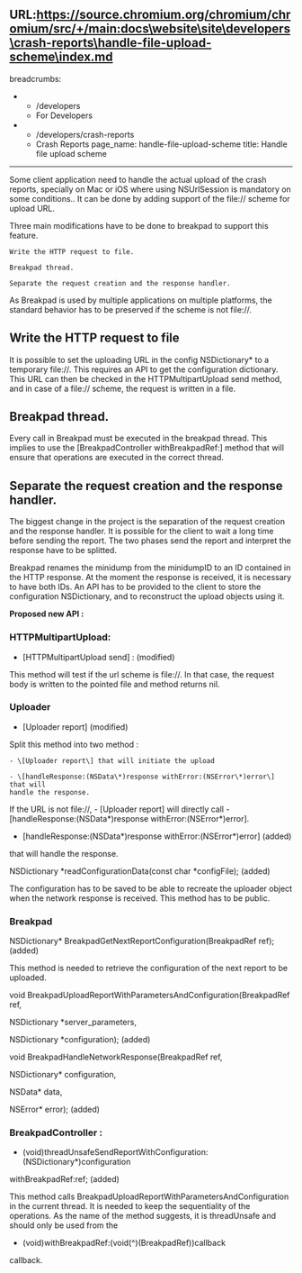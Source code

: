 URL:https://source.chromium.org/chromium/chromium/src/+/main:docs\website\site\developers\crash-reports\handle-file-upload-scheme\index.md
---
breadcrumbs:
- - /developers
  - For Developers
- - /developers/crash-reports
  - Crash Reports
page_name: handle-file-upload-scheme
title: Handle file upload scheme
---

Some client application need to handle the actual upload of the crash reports,
specially on Mac or iOS where using NSUrlSession is mandatory on some
conditions.. It can be done by adding support of the file:// scheme for upload
URL.

Three main modifications have to be done to breakpad to support this feature.

    Write the HTTP request to file.

    Breakpad thread.

    Separate the request creation and the response handler.

As Breakpad is used by multiple applications on multiple platforms, the standard
behavior has to be preserved if the scheme is not file://.

## Write the HTTP request to file

It is possible to set the uploading URL in the config NSDictionary\* to a
temporary file://. This requires an API to get the configuration dictionary.
This URL can then be checked in the HTTPMultipartUpload send method, and in case
of a file:// scheme, the request is written in a file.

## Breakpad thread.

Every call in Breakpad must be executed in the breakpad thread. This implies to
use the \[BreakpadController withBreakpadRef:\] method that will ensure that
operations are executed in the correct thread.

## Separate the request creation and the response handler.

The biggest change in the project is the separation of the request creation and
the response handler. It is possible for the client to wait a long time before
sending the report. The two phases send the report and interpret the response
have to be splitted.

Breakpad renames the minidump from the minidumpID to an ID contained in the HTTP
response. At the moment the response is received, it is necessary to have both
IDs. An API has to be provided to the client to store the configuration
NSDictionary, and to reconstruct the upload objects using it.

**Proposed new API :**

### HTTPMultipartUpload:

- \[HTTPMultipartUpload send\] : (modified)

This method will test if the url scheme is file://. In that case, the request
body is written to the pointed file and method returns nil.

### Uploader

- \[Uploader report\] (modified)

Split this method into two method :

    - \[Uploader report\] that will initiate the upload

    - \[handleResponse:(NSData\*)response withError:(NSError\*)error\] that will
    handle the response.

If the URL is not file://, - \[Uploader report\] will directly call -
\[handleResponse:(NSData\*)response withError:(NSError\*)error\].

- \[handleResponse:(NSData\*)response withError:(NSError\*)error\] (added)

that will handle the response.

NSDictionary \*readConfigurationData(const char \*configFile); (added)

The configuration has to be saved to be able to recreate the uploader object
when the network response is received. This method has to be public.

### Breakpad

NSDictionary\* BreakpadGetNextReportConfiguration(BreakpadRef ref); (added)

This method is needed to retrieve the configuration of the next report to be
uploaded.

void BreakpadUploadReportWithParametersAndConfiguration(BreakpadRef ref,

NSDictionary \*server_parameters,

NSDictionary \*configuration); (added)

void BreakpadHandleNetworkResponse(BreakpadRef ref,

NSDictionary\* configuration,

NSData\* data,

NSError\* error); (added)

### BreakpadController :

- (void)threadUnsafeSendReportWithConfiguration:(NSDictionary\*)configuration

withBreakpadRef:ref; (added)

This method calls BreakpadUploadReportWithParametersAndConfiguration in the
current thread. It is needed to keep the sequentiality of the operations. As the
name of the method suggests, it is threadUnsafe and should only be used from the
- (void)withBreakpadRef:(void(^)(BreakpadRef))callback

callback.
